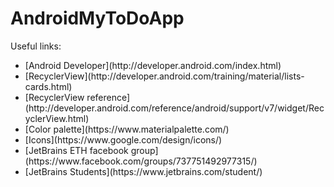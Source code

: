 # AndroidMyToDoApp

Useful links:

<ul>
<li>[Android Developer](http://developer.android.com/index.html)
<li>[RecyclerView](http://developer.android.com/training/material/lists-cards.html)
<li>[RecyclerView reference](http://developer.android.com/reference/android/support/v7/widget/RecyclerView.html)
<li>[Color palette](https://www.materialpalette.com/)
<li>[Icons](https://www.google.com/design/icons/)
<li>[JetBrains ETH facebook group](https://www.facebook.com/groups/737751492977315/)
<li>[JetBrains Students](https://www.jetbrains.com/student/)
</li>


